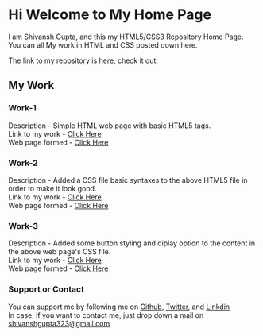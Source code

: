 # Hi Welcome to My Home Page
I am Shivansh Gupta, and this my HTML5/CSS3 Repository Home Page.<br />
You can all My work in HTML and CSS posted down here.<br />

The link to my repository is [here](https://github.com/shivansh052k/HTML5-CSS3), check it out.<br />

## My Work
### Work-1

Description - Simple HTML web page with basic HTML5 tags.<br />
Link to my work - [Click Here](https://github.com/shivansh052k/HTML5-CSS3/blob/master/Project1_2.html) <br />
Web page formed - [Click Here](https://shivansh052k.github.io/HTML5-CSS3/Project1_2.html) <br />

### Work-2

Description - Added a CSS file basic syntaxes to the above HTML5 file in order to make it look good.<br />
Link to my work - [Click Here](https://github.com/shivansh052k/HTML5-CSS3/tree/master/Project2) <br />
Web page formed - [Click Here](https://shivansh052k.github.io/HTML5-CSS3/Project2/Project1_2.html) <br />

### Work-3

Description - Added some button styling and diplay option to the content in the above web page's CSS file.<br />
Link to my work - [Click Here](https://github.com/shivansh052k/HTML5-CSS3/tree/master/Project2.1) <br />
Web page formed - [Click Here](https://shivansh052k.github.io/HTML5-CSS3/Project2.1/Page.html) <br />

### Support or Contact

You can support me by following me on [Github](https://github.com/shivansh052k), [Twitter](https://twitter.com/shivansh_052k), and [Linkdin](https://www.linkedin.com/in/shivansh-gupta-96a68a170/)<br />
In case, if you want to contact me, just drop down a mail on [shivanshgupta323@gmail.com](shivanshgupta323@gmail.com)
